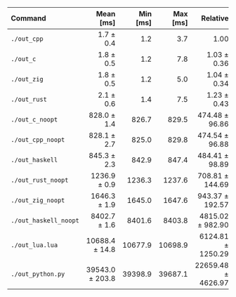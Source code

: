 | Command | Mean [ms] | Min [ms] | Max [ms] | Relative |
|:---|---:|---:|---:|---:|
| `./out_cpp` | 1.7 ± 0.4 | 1.2 | 3.7 | 1.00 |
| `./out_c` | 1.8 ± 0.5 | 1.2 | 7.8 | 1.03 ± 0.36 |
| `./out_zig` | 1.8 ± 0.5 | 1.2 | 5.0 | 1.04 ± 0.34 |
| `./out_rust` | 2.1 ± 0.6 | 1.4 | 7.5 | 1.23 ± 0.43 |
| `./out_c_noopt` | 828.0 ± 1.4 | 826.7 | 829.5 | 474.48 ± 96.86 |
| `./out_cpp_noopt` | 828.1 ± 2.7 | 825.0 | 829.8 | 474.54 ± 96.88 |
| `./out_haskell` | 845.3 ± 2.3 | 842.9 | 847.4 | 484.41 ± 98.89 |
| `./out_rust_noopt` | 1236.9 ± 0.9 | 1236.3 | 1237.6 | 708.81 ± 144.69 |
| `./out_zig_noopt` | 1646.3 ± 1.9 | 1645.0 | 1647.6 | 943.37 ± 192.57 |
| `./out_haskell_noopt` | 8402.7 ± 1.6 | 8401.6 | 8403.8 | 4815.02 ± 982.90 |
| `./out_lua.lua` | 10688.4 ± 14.8 | 10677.9 | 10698.9 | 6124.81 ± 1250.29 |
| `./out_python.py` | 39543.0 ± 203.8 | 39398.9 | 39687.1 | 22659.48 ± 4626.97 |
